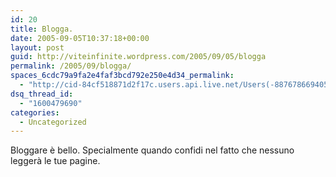 ```yaml
---
id: 20
title: Blogga.
date: 2005-09-05T10:37:18+00:00
layout: post
guid: http://viteinfinite.wordpress.com/2005/09/05/blogga
permalink: /2005/09/blogga/
spaces_6cdc79a9fa2e4faf3bcd792e250e4d34_permalink:
  - "http://cid-84cf518871d2f17c.users.api.live.net/Users(-8876786694056906372)/Blogs('84CF518871D2F17C!102')/Entries('84CF518871D2F17C!176')?authkey=fENm43hoal0%24"
dsq_thread_id:
  - "1600479690"
categories:
  - Uncategorized
---
```

<div id="msgcns!84CF518871D2F17C!176" class="bvMsg">
  <div>
    Bloggare è bello. Specialmente quando confidi nel fatto che nessuno leggerà le tue pagine.
  </div>
</div>